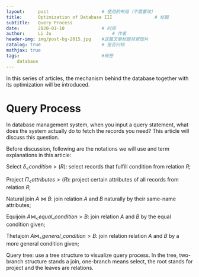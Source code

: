 ```yaml
---
layout:     post   				    # 使用的布局（不需要改）
title:      Optimization of Database III				# 标题 
subtitle:   Query Process
date:       2020-01-10 				# 时间
author:     Li Ju 						# 作者
header-img: img/post-bg-2015.jpg 	#这篇文章标题背景图片
catalog: true 						# 是否归档
mathjax: true
tags:								#标签
    database
---
```

In this series of articles, the mechanism behind the database together with its optimization will be introduced. 

# Query Process #
In database management system, when you input a query statement, what does the system actually do to fetch the records
you need? This article will discuss this question. 

Before discussion, following are the notations we will use and term explanations in this article: 

Select $\delta_<condition> (R)$: select records that fulfill condition from relation $R$; 

Project $\Pi_<attributes> (R)$: project certain attributes of all records from relation $R$; 

Natural join $A\bowtie B$: join relation $A$ and $B$ naturally by their same-name attributes; 

Equijoin $A\bowtie _<equal\_condition> B$: join relation $A$ and $B$ by the equal condition given; 

Thetajoin $A\bowtie _<general\_condition> B$: join relation relation $A$ and $B$ by a more general condition given; 

Query tree: use a tree structure to visualize query process. In the tree, two-branch structure stands a join, one-branch
means select, the root stands for project and the leaves are relations. 